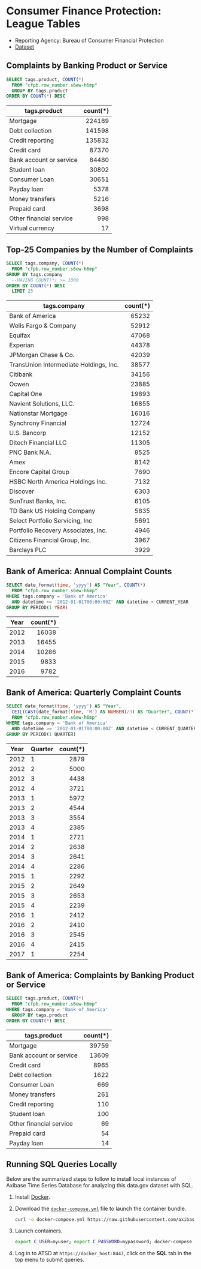 # Consumer Finance Protection: League Tables

* Reporting Agency: Bureau of Consumer Financial Protection
* [Dataset](https://catalog.data.gov/dataset/consumer-complaint-database)

## Complaints by Banking Product or Service

```sql
SELECT tags.product, COUNT(*)
  FROM "cfpb.row_number.s6ew-h6mp"
  GROUP BY tags.product
ORDER BY COUNT(*) DESC
```

| tags.product            | count(*) |
|-------------------------|---------:|
| Mortgage                | 224189   |
| Debt collection         | 141598   |
| Credit reporting        | 135832   |
| Credit card             | 87370    |
| Bank account or service | 84480    |
| Student loan            | 30802    |
| Consumer Loan           | 30651    |
| Payday loan             | 5378     |
| Money transfers         | 5216     |
| Prepaid card            | 3698     |
| Other financial service | 998      |
| Virtual currency        | 17       |

## Top-25 Companies by the Number of Complaints

```sql
SELECT tags.company, COUNT(*)
  FROM "cfpb.row_number.s6ew-h6mp"
GROUP BY tags.company
  --HAVING COUNT(*) >= 1000
ORDER BY COUNT(*) DESC
  LIMIT 25
```

| tags.company                           | count(*) |
|----------------------------------------|---------:|
| Bank of America                        | 65232    |
| Wells Fargo & Company                  | 52912    |
| Equifax                                | 47068    |
| Experian                               | 44378    |
| JPMorgan Chase & Co.                   | 42039    |
| TransUnion Intermediate Holdings, Inc. | 38577    |
| Citibank                               | 34156    |
| Ocwen                                  | 23885    |
| Capital One                            | 19893    |
| Navient Solutions, LLC.                | 16855    |
| Nationstar Mortgage                    | 16016    |
| Synchrony Financial                    | 12724    |
| U.S. Bancorp                           | 12152    |
| Ditech Financial LLC                   | 11305    |
| PNC Bank N.A.                          | 8525     |
| Amex                                   | 8142     |
| Encore Capital Group                   | 7690     |
| HSBC North America Holdings Inc.       | 7132     |
| Discover                               | 6303     |
| SunTrust Banks, Inc.                   | 6105     |
| TD Bank US Holding Company             | 5835     |
| Select Portfolio Servicing, Inc        | 5691     |
| Portfolio Recovery Associates, Inc.    | 4946     |
| Citizens Financial Group, Inc.         | 3967     |
| Barclays PLC                           | 3929     |

## Bank of America: Annual Complaint Counts

```sql
SELECT date_format(time, 'yyyy') AS "Year", COUNT(*)
  FROM "cfpb.row_number.s6ew-h6mp"
WHERE tags.company = 'Bank of America'
  AND datetime >= '2012-01-01T00:00:00Z' AND datetime < CURRENT_YEAR
GROUP BY PERIOD(1 YEAR)
```

| Year | count(*) |
|------|---------:|
| 2012 | 16038    |
| 2013 | 16455    |
| 2014 | 10286    |
| 2015 | 9833     |
| 2016 | 9782     |

## Bank of America: Quarterly Complaint Counts

```sql
SELECT date_format(time, 'yyyy') AS "Year",
  CEIL(CAST(date_format(time, 'M') AS NUMBER)/3) AS "Quarter", COUNT(*)
  FROM "cfpb.row_number.s6ew-h6mp"
WHERE tags.company = 'Bank of America'
  AND datetime >= '2012-01-01T00:00:00Z' AND datetime < CURRENT_QUARTER
GROUP BY PERIOD(1 QUARTER)
```

| Year | Quarter | count(*) |
|------|---------|---------:|
| 2012 | 1       | 2879     |
| 2012 | 2       | 5000     |
| 2012 | 3       | 4438     |
| 2012 | 4       | 3721     |
| 2013 | 1       | 5972     |
| 2013 | 2       | 4544     |
| 2013 | 3       | 3554     |
| 2013 | 4       | 2385     |
| 2014 | 1       | 2721     |
| 2014 | 2       | 2638     |
| 2014 | 3       | 2641     |
| 2014 | 4       | 2286     |
| 2015 | 1       | 2292     |
| 2015 | 2       | 2649     |
| 2015 | 3       | 2653     |
| 2015 | 4       | 2239     |
| 2016 | 1       | 2412     |
| 2016 | 2       | 2410     |
| 2016 | 3       | 2545     |
| 2016 | 4       | 2415     |
| 2017 | 1       | 2254     |

## Bank of America: Complaints by Banking Product or Service

```sql
SELECT tags.product, COUNT(*)
  FROM "cfpb.row_number.s6ew-h6mp"
WHERE tags.company = 'Bank of America'
  GROUP BY tags.product
ORDER BY COUNT(*) DESC
```

| tags.product            | count(*) |
|-------------------------|---------:|
| Mortgage                | 39759    |
| Bank account or service | 13609    |
| Credit card             | 8965     |
| Debt collection         | 1622     |
| Consumer Loan           | 669      |
| Money transfers         | 261      |
| Credit reporting        | 110      |
| Student loan            | 100      |
| Other financial service | 69       |
| Prepaid card            | 54       |
| Payday loan             | 14       |

## Running SQL Queries Locally

Below are the summarized steps to follow to install local instances of Axibase Time Series Database for analyzing this data.gov dataset with SQL.

1. Install [Docker](https://docs.docker.com/engine/installation/linux/ubuntulinux/).
2. Download the [`docker-compose.yml`](https://raw.githubusercontent.com/axibase/atsd-use-cases/master/consumer-finance/resources/docker-compose.yml) file to launch the container bundle.

   ```bash
   curl -o docker-compose.yml https://raw.githubusercontent.com/axibase/atsd-use-cases/master/consumer-finance/resources/docker-compose.yml
   ```

3. Launch containers.

   ```bash
   export C_USER=myuser; export C_PASSWORD=mypassword; docker-compose pull && docker-compose up -d
   ```

4. Log in to ATSD at `https://docker_host:8443`, click on the **SQL** tab in the top menu to submit queries.
